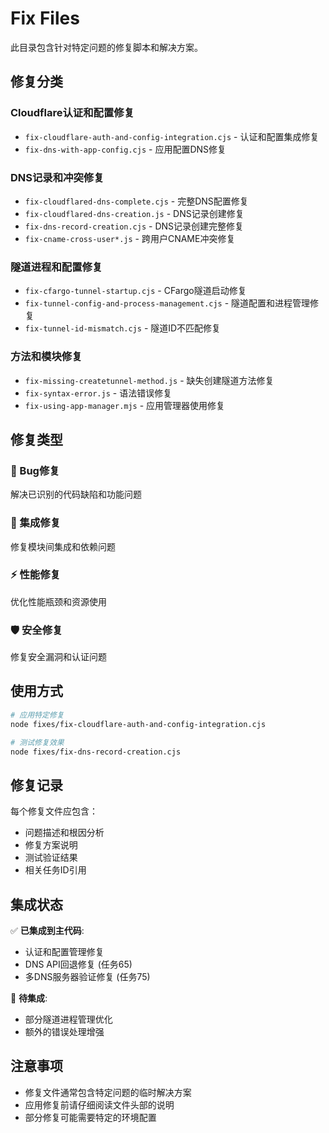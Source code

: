 # Fix Files

此目录包含针对特定问题的修复脚本和解决方案。

## 修复分类

### Cloudflare认证和配置修复
- `fix-cloudflare-auth-and-config-integration.cjs` - 认证和配置集成修复
- `fix-dns-with-app-config.cjs` - 应用配置DNS修复

### DNS记录和冲突修复
- `fix-cloudflared-dns-complete.cjs` - 完整DNS配置修复
- `fix-cloudflared-dns-creation.js` - DNS记录创建修复
- `fix-dns-record-creation.cjs` - DNS记录创建完整修复
- `fix-cname-cross-user*.js` - 跨用户CNAME冲突修复

### 隧道进程和配置修复
- `fix-cfargo-tunnel-startup.cjs` - CFargo隧道启动修复
- `fix-tunnel-config-and-process-management.cjs` - 隧道配置和进程管理修复  
- `fix-tunnel-id-mismatch.cjs` - 隧道ID不匹配修复

### 方法和模块修复
- `fix-missing-createtunnel-method.js` - 缺失创建隧道方法修复
- `fix-syntax-error.js` - 语法错误修复
- `fix-using-app-manager.mjs` - 应用管理器使用修复

## 修复类型

### 🐛 Bug修复
解决已识别的代码缺陷和功能问题

### 🔧 集成修复  
修复模块间集成和依赖问题

### ⚡ 性能修复
优化性能瓶颈和资源使用

### 🛡️ 安全修复
修复安全漏洞和认证问题

## 使用方式

```bash
# 应用特定修复
node fixes/fix-cloudflare-auth-and-config-integration.cjs

# 测试修复效果
node fixes/fix-dns-record-creation.cjs
```

## 修复记录

每个修复文件应包含：
- 问题描述和根因分析
- 修复方案说明
- 测试验证结果
- 相关任务ID引用

## 集成状态

✅ **已集成到主代码**: 
- 认证和配置管理修复
- DNS API回退修复 (任务65)
- 多DNS服务器验证修复 (任务75)

🔄 **待集成**: 
- 部分隧道进程管理优化
- 额外的错误处理增强

## 注意事项

- 修复文件通常包含特定问题的临时解决方案
- 应用修复前请仔细阅读文件头部的说明
- 部分修复可能需要特定的环境配置